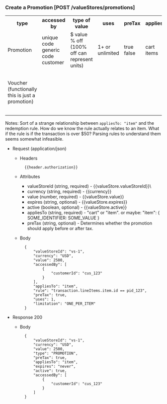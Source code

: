 ### Create a Promotion [POST /valueStores/promotions]

<table style="width:100%">
  <tr>
    <th>type</th>
    <th>accessed by</th> 
    <th>type of value</th>
    <th>uses</th>
    <th>preTax</th>
    <th>appliesTo</th>
    <th>exclusivity</th>
    <th>assumptions</th>
  </tr>
  <tr>
    <td>Promotion</td>
    <td>unique code<br> 
        generic code<br> 
        customer</td> 
    <td>$ value<br> 
        % off (100% off can represent units)</td>
    <td>1+ or unlimited</td>
    <td>true<br>
        false</td>
    <td>cart<br> 
        items</td> 
    <td>can be limited</td>
    <td></td>
  </tr>
  <tr>
    <td>Voucher (functionally this is just a promotion)</td>
    <td></td> 
    <td></td>
    <td></td>
    <td></td>
    <td></td> 
    <td></td>
    <td>This might be how customers view a promotion that is sent C to C</td>
  </tr>
</table>

Notes:
Sort of a strange relationship between `appliesTo: "item"` and the redemption rule. How do we know the rule actually relates to an item. 
What if the rule is if the transaction is over $50? Parsing rules to understand them seems somewhat infeasible.   


+ Request (application/json)
    + Headers
    
            {{header.authorization}}

    + Attributes
        + valueStoreId (string, required) - {{valueStore.valueStoreId}}\
        + currency (string, required) - {{currency}}
        + value (number, required) - {{valueStore.value}}
        + expires (string, optional) - {{valueStore.expires}}
        + active (boolean, optional) - {{valueStore.active}}
        + appliesTo (string, required) - "cart" or "item". or maybe: "item": { SOME_IDENTIFIER: SOME_VALUE } 
        + preTax (string, optional) - Determines whether the promotion should apply before or after tax.
        
    + Body 
    
            {
                "valueStoreId": "vs-1",
                "currency": "USD",
                "value": 2500,
                "accessedBy": [
                    {
                        "customerId": "cus_123"        
                    }
                ],
                "appliesTo": "item",
                "rule": "transaction.lineItems.item.id == pid_123",
                "preTax": true,
                "uses": 1,
                "limitation": "ONE_PER_ITEM"
            }
    
+ Response 200

    + Body
    
            {
                "valueStoreId": "vs-1",
                "currency": "USD",
                "value": 2500, 
                "type": "PROMOTION",
                "preTax": true,
                "appliesTo": "item",
                "expires": "never",
                "active": true,
                "accessedBy": [
                    {
                        "customerId": "cus_123"        
                    }
                ]
            }